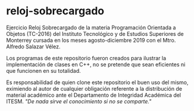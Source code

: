 # reloj-sobrecargado
Ejercicio Reloj Sobrecargado de la materia Programación Orientada a Objetos (TC-2016) del Instituto Tecnológico y de Estudios Superiores de Monterrey cursada en los meses agosto-diciembre 2019 con el Mtro. Alfredo Salazar Vélez.

Los programas de este repositorio fueron creados para ilustrar la implementación de clases en C++, no se pretende que sean eficientes ni que funcionen en su totalidad.

Es responsabilidad de quien clone este repositorio el buen uso del mismo, eximiendo al autor de cualquier obligación referente a la distribución de material académico ante el Departamento de Integridad Académica del ITESM. *"De nada sirve el conocimiento si no se comparte."*
